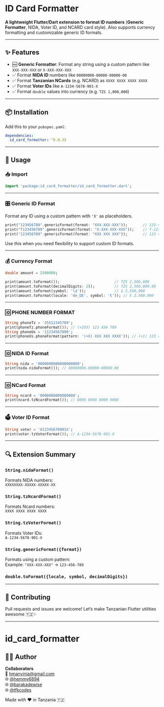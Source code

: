 # ID Card Formatter

**A lightweight Flutter/Dart extension to format ID numbers** (**Generic Formatter**, NIDA, Voter ID, and NCARD card style). Also supports currency formatting and customizable generic ID formats.

---

## ✨ Features

- 🆕 **Generic Formatter**: Format any string using a custom pattern like `XXX-XXX-XXX` or `X-XXX-XXX-XXX`
- ✅ Format **NIDA ID** numbers like `00000000-00000-00000-00`
- ✅ Format **Tanzanian NCards** (e.g. NCARD) as `XXXX XXXX XXXX XXXX`
- ✅ Format **Voter IDs** like `A-1234-5678-901-X`
- ✅ Format `double` values into currency (e.g. `TZS 1,000,000`)

---

## 📦 Installation

Add this to your `pubspec.yaml`:

```yaml
dependencies:
  id_card_formatter: ^0.0.33
```

---

## 🧠 Usage

### 📥 Import

```dart
import 'package:id_card_formatter/id_card_formatter.dart';
```

---

### 🎛️ Generic ID Format

Format any ID using a custom pattern with `'X'` as placeholders.

```dart
print("123456789".genericFormat(format: "XXX-XXX-XXX"));       // 123-456-789
print("T123456789".genericFormat(format: "X-XXX-XXX-XXX"));    // T-123-456-789
print("123456789".genericFormat(format: "XXX XXX XXX"));       // 123 456 789
```

Use this when you need flexibility to support custom ID formats.

---

### 💰 Currency Format

```dart
double amount = 2500000;

print(amount.toFormat());                         // TZS 2,500,000
print(amount.toFormat(decimalDigits: 2));         // TZS 2,500,000.00
print(amount.toFormat(symbol: '\$'));             // $ 2,500,000
print(amount.toFormat(locale: 'de_DE', symbol: '€')); // € 2.500.000
```

---

### 🆔 PHONE NUMBER FORMAT

```dart
String phoneTz = '25512345789';
print(phoneTz.phoneFormat()); // (+255) 123 456 789
String phoneUs = '11234567890';
print(phoneUs.phoneFormat(pattern: '(+X) XXX XXX XXXX')); // (+1) 123 456 7890
```

---

### 🆔 NIDA ID Format

```dart
String nida = '0000000000000000000';
print(nida.nidaFormat()); // 00000000-00000-00000-00
```

---

### 🆔 NCard Format

```dart
String ncard = '0000000000000000';
print(ncard.tzNcardFormat()); // 0000 0000 0000 0000
```

---

### 🗳️ Voter ID Format

```dart
String voter = 'A12345678901X';
print(voter.tzVoterFormat()); // A-1234-5678-901-X
```

---

## 🔍 Extension Summary

### `String.nidaFormat()`

Formats NIDA numbers:  
`XXXXXXXX-XXXXX-XXXXX-XX`

### `String.tzNcardFormat()`

Formats Ncard numbers:  
`XXXX XXXX XXXX XXXX`

### `String.tzVoterFormat()`

Formats Voter IDs:  
`A-1234-5678-901-X`

### `String.genericFormat({format})`

Formats using a custom pattern:  
Example: `"XXX-XXX-XXX"` → `123-456-789`

### `double.toFormat({locale, symbol, decimalDigits})`

---

## 🤝 Contributing

Pull requests and issues are welcome! Let’s make Tanzanian Flutter utilities awesome 🇹🇿✨

---

# id_card_formatter

## 👨‍💻 Author

**Collaborators**  
📧 [hmanyinja@gmail.com](mailto:hmanyinja@gmail.com)  
🌐 [@hemmy6894](https://github.com/hemmy6894)  
🌐 [@barakadewise](https://github.com/barakadewise)  
🌐 [@tfkcodes](https://github.com/tfkcodes)

Made with ❤️ in Tanzania 🇹🇿
